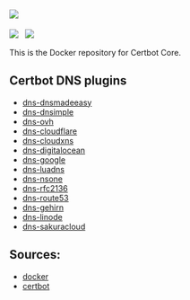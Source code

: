 # ![](https://certbot.eff.org/images/certbot-logo-1A.svg)
[![](https://img.shields.io/badge/current-v0.35.0-blue.svg)](https://github.com/certbot/certbot.git) &nbsp; [![](https://travis-ci.com/certbot/certbot.svg?branch=0.35.x)](https://travis-ci.com/certbot/certbot)

This is the Docker repository for Certbot Core.

## Certbot DNS plugins

* [dns-dnsmadeeasy](https://hub.docker.com/r/certbot/dns-dnsmadeeasy)
* [dns-dnsimple](https://hub.docker.com/r/certbot/dns-dnsimple)
* [dns-ovh](https://hub.docker.com/r/certbot/dns-ovh)
* [dns-cloudflare](https://hub.docker.com/r/certbot/dns-cloudflare)
* [dns-cloudxns](https://hub.docker.com/r/certbot/dns-cloudxns)
* [dns-digitalocean](https://hub.docker.com/r/certbot/dns-digitalocean)
* [dns-google](https://hub.docker.com/r/certbot/dns-google)
* [dns-luadns](https://hub.docker.com/r/certbot/dns-luadns)
* [dns-nsone](https://hub.docker.com/r/certbot/dns-nsone)
* [dns-rfc2136](https://hub.docker.com/r/certbot/dns-rfc2136)
* [dns-route53](https://hub.docker.com/r/certbot/dns-route53)
* [dns-gehirn](https://hub.docker.com/r/certbot/dns-gehirn)
* [dns-linode](https://hub.docker.com/r/certbot/dns-linode)
* [dns-sakuracloud](https://hub.docker.com/r/certbot/dns-sakuracloud)

## Sources:

* [docker](https://www.github.com/certbot/certbot-docker.git)
* [certbot](https://www.github.com/certbot/certbot.git)
